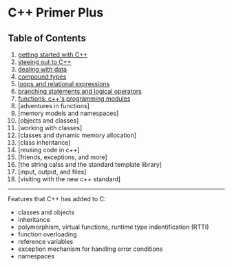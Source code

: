 C++ Primer Plus
===

Table of Contents
---

1. [getting started with C++](./chap1.md)  
2. [steeing out to C++](./chap2.md)  
3. [dealing with data](./chap3.md)  
4. [compound types](./chap4.md)  
5. [loops and relational expressions](./chap5.md)  
6. [branching statements and logical operators](./chap6.md)  
7. [functions: c++'s programming modules](./chap7.md)  
8. [adventures in functions]
9. [memory models and namespaces]
10. [objects and classes]
11. [working with classes]
12. [classes and dynamic memory allocation]
13. [class inheritance]
14. [reusing code in c++]
15. [friends, exceptions, and more]
16. [the string calss and the standard template library]
17. [input, output, and files]
18. [visiting with the new c++ standard]

---

Features that C++ has added to C:

* classes and objects
* inheritance
* polymorphism, virtual functions, runtime type indentification (RTTI)
* function overloading
* reference variables
* exception mechanism for handling error conditions
* namespaces
